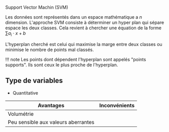Support Vector Machin (SVM)

Les données sont représentés dans un espace mathématique a $n$ dimension. L'approche SVM consiste à déterminer un hyper plan qui sépare
espace les deux classes. Cela revient à chercher une équation de la forme $\sum{a_i \cdot x} + b$

L'hyperplan cherché est celui qui maximise la marge entre deux classes ou minimise le nombre de points mal classés.

!!! note
    Les points dont dépendent l'hyperplan sont appelés "points supports". Ils sont ceux le plus proche de l'hyperplan.
## Type de variables

* Quantitative

Avantages                               | Inconvénients
----------------------------------------|---
Volumétrie                              | 
Peu sensible aux valeurs aberrantes     | 